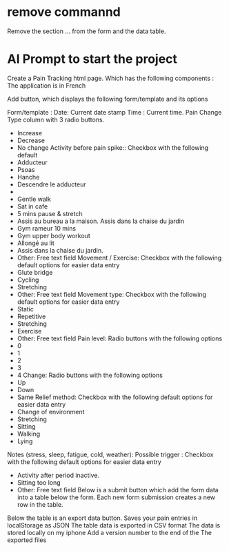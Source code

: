 # remove commannd
Remove the section ... from the form and the data table.






# AI Prompt to start the project
Create a Pain Tracking html page. Which has the following components : 
The application is in French

Add button, which displays the following form/template and its options

Form/template : 
Date: Current date stamp
Time : Current time.
Pain Change Type column with 3 radio buttons. 
- Increase
- Decrease
- No change
Activity before pain spike:: Checkbox with the following default  
 - Adducteur
 - Psoas
 - Hanche
 - Descendre le adducteur
 - 
 - Gentle walk
 - Sat in cafe
 - 5 mins pause & stretch 
 - Assis au bureau a la maison. Assis dans la chaise du jardin
 - Gym rameur 10 mins
 - Gym upper body workout
 - Allongé au lit
 - Assis dans la chaise du jardin.
 - Other: Free text field
Movement / Exercise: Checkbox with the following default options  for easier data entry 
 - Glute bridge
 - Cycling
 - Stretching
 - Other: Free text field
Movement type: Checkbox with the following default options for easier data entry 
 - Static
 - Repetitive
 - Stretching
 - Exercise
 - Other: Free text field
Pain level: Radio buttons with the following options
- 0 
- 1
- 2
- 3
- 4
Change: Radio buttons with the following options
- Up
- Down
- Same
Relief method: Checkbox with the following default options for easier data entry 
- Change of environment
- Stretching
- Sitting  
- Walking
- Lying

Notes (stress, sleep, fatigue, cold, weather):
Possible trigger : Checkbox with the following default options for easier data entry
- Activity after period inactive.
- Sitting too long 
- Other: Free text field
Below is a submit button which add the form data into a table below the form. Each new form submission creates a new row in the table. 

Below the table is an export data button. 
Saves your pain entries in localStorage as JSON
The table data is exported in CSV format 
The data is stored locally on my iphone
Add a version number to the end of the The exported files